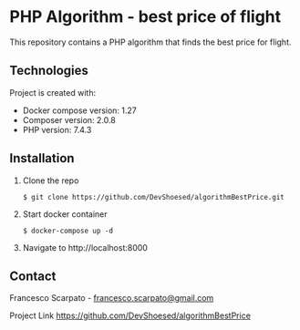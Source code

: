 # PHP Algorithm - best price of flight

This repository contains a PHP algorithm that finds the best price for flight.

## Technologies

Project is created with:

- Docker compose version: 1.27
- Composer version: 2.0.8
- PHP version: 7.4.3

## Installation

1. Clone the repo
   ```
   $ git clone https://github.com/DevShoesed/algorithmBestPrice.git
   ```
2. Start docker container
   ```
   $ docker-compose up -d
   ```
3. Navigate to http://localhost:8000

## Contact

Francesco Scarpato - francesco.scarpato@gmail.com

Project Link https://github.com/DevShoesed/algorithmBestPrice
